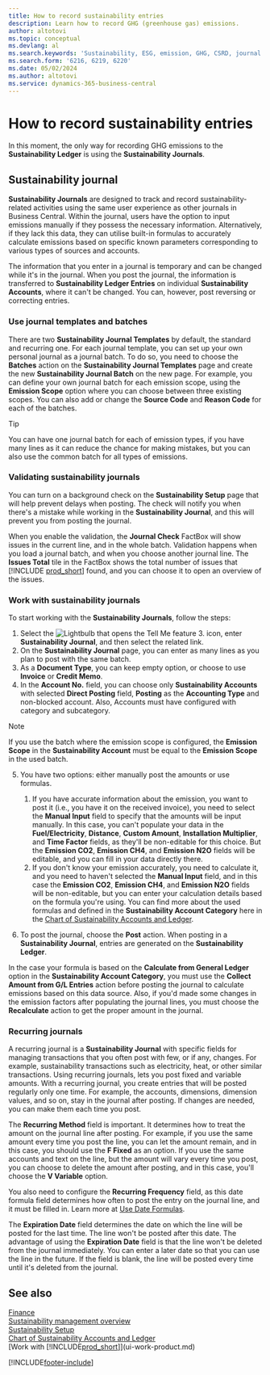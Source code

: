 ```yaml
---
title: How to record sustainability entries
description: Learn how to record GHG (greenhouse gas) emissions.
author: altotovi
ms.topic: conceptual
ms.devlang: al
ms.search.keywords: 'Sustainability, ESG, emission, GHG, CSRD, journal'
ms.search.form: '6216, 6219, 6220'
ms.date: 05/02/2024
ms.author: altotovi
ms.service: dynamics-365-business-central
---
```


# How to record sustainability entries  

In this moment, the only way for recording GHG emissions to the **Sustainability Ledger** is using the **Sustainability Journals**.   

## Sustainability journal  

**Sustainability Journals** are designed to track and record sustainability-related activities using the same user experience as other journals in Business Central. Within the journal, users have the option to input emissions manually if they possess the necessary information. Alternatively, if they lack this data, they can utilise built-in formulas to accurately calculate emissions based on specific known parameters corresponding to various types of sources and accounts. 

The information that you enter in a journal is temporary and can be changed while it's in the journal. When you post the journal, the information is transferred to **Sustainability Ledger Entries** on individual **Sustainability Accounts**, where it can't be changed. You can, however, post reversing or correcting entries.  

### Use journal templates and batches 

There are two **Sustainability Journal Templates** by default, the standard and recurring one. For each journal template, you can set up your own personal journal as a journal batch. To do so, you need to choose the **Batches** action on the **Sustainability Journal Templates** page and create the new **Sustainability Journal Batch** on the new page. For example, you can define your own journal batch for each emission scope, using the **Emission Scope** option where you can choose between three existing scopes. You can also add or change the **Source Code** and **Reason Code** for each of the batches. 

>[!TIP]
>You can have one journal batch for each of emission types, if you have many lines as it can reduce the chance for making mistakes, but you can also use the common batch for all types of emissions.   

### Validating sustainability journals 

You can turn on a background check on the **Sustainability Setup** page that will help prevent delays when posting. The check will notify you when there's a mistake while working in the **Sustainability Journal**, and this will prevent you from posting the journal.  

When you enable the validation, the **Journal Check** FactBox will show issues in the current line, and in the whole batch. Validation happens when you load a journal batch, and when you choose another journal line. The **Issues Total** tile in the FactBox shows the total number of issues that [!INCLUDE [prod_short](includes/prod_short.md)] found, and you can choose it to open an overview of the issues. 

### Work with sustainability journals 

To start working with the **Sustainability Journals**, follow the steps:   

1. Select the ![Lightbulb that opens the Tell Me feature 3.](media/ui-search/search_small.png "Tell me what you want to do") icon, enter **Sustainability Journal**, and then select the related link. 
2. On the **Sustainability Journal** page, you can enter as many lines as you plan to post with the same batch.  
3. As a **Document Type**, you can keep empty option, or choose to use **Invoice** or **Credit Memo**.  
4. In the **Account No.** field, you can choose only **Sustainability Accounts** with selected **Direct Posting** field, **Posting** as the **Accounting Type** and non-blocked account. Also, Accounts must have configured with category and subcategory.  

>[!NOTE]
>If you use the batch where the emission scope is configured, the **Emission Scope** in the **Sustainability Account** must be equal to the **Emission Scope** in the used batch.  

5. You have two options: either manually post the amounts or use formulas.   

    1. If you have accurate information about the emission, you want to post it (i.e., you have it on the received invoice), you need to select the **Manual Input** field to specify that the amounts will be input manually. In this case, you can't populate your data in the **Fuel/Electricity**, **Distance**, **Custom Amount**, **Installation Multiplier**, and **Time Factor** fields, as they'll be non-editable for this choice. But the **Emission CO2**, **Emission CH4**, and **Emission N2O** fields will be editable, and you can fill in your data directly there. 
    2. If you don't know your emission accurately, you need to calculate it, and you need to haven't selected the **Manual Input** field, and in this case the **Emission CO2**, **Emission CH4**, and **Emission N2O** fields will be non-editable, but you can enter your calculation details based on the formula you're using. You can find more about the used formulas and defined in the **Sustainability Account Category** here in the [Chart of Sustainability Accounts and Ledger](finance-sustainability-accounts-ledger.md#account-categories).
    
7. To post the journal, choose the **Post** action. When posting in a **Sustainability Journal**, entries are generated on the **Sustainability Ledger**. 

In the case your formula is based on the **Calculate from General Ledger** option in the **Sustainability Account Category**, you must use the **Collect Amount from G/L Entries** action before posting the journal to calculate emissions based on this data source. Also, if you'd made some changes in the emission factors after populating the journal lines, you must choose the **Recalculate** action to get the proper amount in the journal.  

### Recurring journals 

A recurring journal is a **Sustainability Journal** with specific fields for managing transactions that you often post with few, or if any, changes. For example, sustainability transactions such as electricity, heat, or other similar transactions. Using recurring journals, lets you post fixed and variable amounts. With a recurring journal, you create entries that will be posted regularly only one time. For example, the accounts, dimensions, dimension values, and so on, stay in the journal after posting. If changes are needed, you can make them each time you post. 

The **Recurring Method** field is important. It determines how to treat the amount on the journal line after posting. For example, if you use the same amount every time you post the line, you can let the amount remain, and in this case, you should use the **F Fixed** as an option. If you use the same accounts and text on the line, but the amount will vary every time you post, you can choose to delete the amount after posting, and in this case, you'll choose the **V Variable** option. 

You also need to configure the **Recurring Frequency** field, as this date formula field determines how often to post the entry on the journal line, and it must be filled in. Learn more at [Use Date Formulas](ui-enter-date-ranges.md#use-date-formulas).  

The **Expiration Date** field determines the date on which the line will be posted for the last time. The line won't be posted after this date. The advantage of using the **Expiration Date** field is that the line won't be deleted from the journal immediately. You can enter a later date so that you can use the line in the future. If the field is blank, the line will be posted every time until it's deleted from the journal.  

## See also   
[Finance](finance.md)    
[Sustainability management overview](finance-manage-sustainability.md)   
[Sustainability Setup](finance-sustainability-setup.md)   
[Chart of Sustainability Accounts and Ledger](finance-sustainability-accounts-ledger.md)   
[Work with [!INCLUDE[prod_short](includes/prod_short.md)]](ui-work-product.md)   

[!INCLUDE[footer-include](includes/footer-banner.md)]

